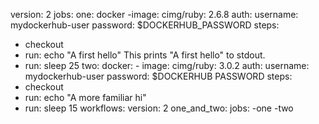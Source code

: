 version: 2
jobs: 
   one: 
        docker
            -image: cimg/ruby: 2.6.8 
             auth:
                  username: mydockerhub-user
                  password: $DOCKERHUB_PASSWORD
steps:
   - checkout 
   - run: echo "A first hello" This prints "A first hello" to stdout.
   - run: sleep 25
two:
     docker:
          - image: cimg/ruby: 3.0.2
            auth:
                 username: mydockerhub-user
                 password: $DOCKERHUB PASSWORD
steps:
   - checkout
   - run: echo "A more familiar hi"
   - run: sleep 15
workflows:
     version: 2
     one_and_two:
         jobs: 
            -one
            -two
